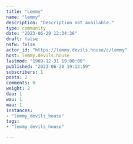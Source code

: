 ```yaml
---
title: "Lemmy" 
name: "lemmy"
description: "Description not available."
type: community
date: "2023-06-29 12:34:36"
draft: false
nsfw: false
actor_id: "https://lemmy.devils.house/c/lemmy"
host: lemmy.devils.house
lastmod: "1969-12-31 19:00:00"
published: "2023-06-20 19:12:59"
subscribers: 1
posts: 2
comments: 0
weight: 2
dau: 1
wau: 1
mau: 1
instances:
- "lemmy_devils_house"
tags: 
- "lemmy_devils_house"

---
```

